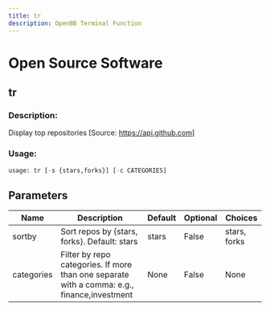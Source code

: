 ```yaml
---
title: tr
description: OpenBB Terminal Function
---
```


# Open Source Software

## tr

### Description: 

Display top repositories [Source: https://api.github.com]

### Usage: 
```python
usage: tr [-s {stars,forks}] [-c CATEGORIES]
```

## Parameters

| Name | Description | Default | Optional | Choices |
| ---- | ----------- | ------- | -------- | ------- |
| sortby | Sort repos by {stars, forks}. Default: stars | stars | False | stars, forks |
| categories | Filter by repo categories. If more than one separate with a comma: e.g., finance,investment | None | False | None |


